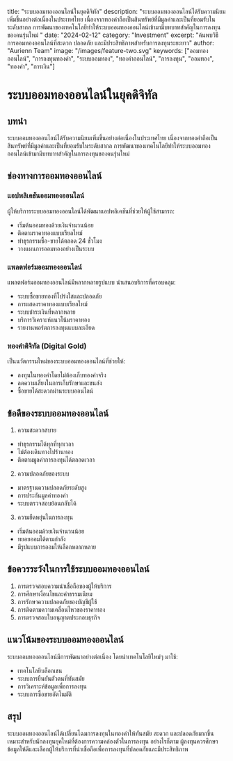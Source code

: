 

title: "ระบบออมทองออนไลน์ในยุคดิจิทัล"
description: "ระบบออมทองออนไลน์ได้รับความนิยมเพิ่มขึ้นอย่างต่อเนื่องในประเทศไทย เนื่องจากทองคำถือเป็นสินทรัพย์ที่มีมูลค่าและเป็นที่ยอมรับในระดับสากล การพัฒนาของเทคโนโลยีทำให้ระบบออมทองออนไลน์เข้ามามีบทบาทสำคัญในการลงทุนของคนรุ่นใหม่
"
date: "2024-02-12"
category: "Investment"
excerpt: "ค้นพบวิธีการออมทองออนไลน์ที่สะดวก ปลอดภัย และมีประสิทธิภาพสำหรับการลงทุนระยะยาว"
author: "Aurienn Team"
image: "/images/feature-two.svg"
keywords: ["ออมทองออนไลน์", "การลงทุนทองคำ", "ระบบออมทอง", "ทองคำออนไลน์", "การลงทุน", "ออมทอง", "ทองคำ", "การเงิน"]





# ระบบออมทองออนไลน์ในยุคดิจิทัล 

## บทนำ
ระบบออมทองออนไลน์ได้รับความนิยมเพิ่มขึ้นอย่างต่อเนื่องในประเทศไทย เนื่องจากทองคำถือเป็นสินทรัพย์ที่มีมูลค่าและเป็นที่ยอมรับในระดับสากล การพัฒนาของเทคโนโลยีทำให้ระบบออมทองออนไลน์เข้ามามีบทบาทสำคัญในการลงทุนของคนรุ่นใหม่

## ช่องทางการออมทองออนไลน์

### แอปพลิเคชันออมทองออนไลน์
ผู้ให้บริการระบบออมทองออนไลน์ได้พัฒนาแอปพลิเคชันที่ช่วยให้ผู้ใช้สามารถ:
- เริ่มต้นออมทองด้วยเงินจำนวนน้อย
- ติดตามราคาทองแบบเรียลไทม์
- ทำธุรกรรมซื้อ-ขายได้ตลอด 24 ชั่วโมง
- วางแผนการออมทองอย่างเป็นระบบ

### แพลตฟอร์มออมทองออนไลน์
แพลตฟอร์มออมทองออนไลน์มีหลากหลายรูปแบบ นำเสนอบริการที่ครอบคลุม:

- ระบบซื้อขายทองที่โปร่งใสและปลอดภัย
- การแสดงราคาทองแบบเรียลไทม์
- ระบบชำระเงินที่หลากหลาย
- บริการวิเคราะห์แนวโน้มราคาทอง
- รายงานพอร์ตการลงทุนแบบละเอียด

### ทองคำดิจิทัล (Digital Gold)
เป็นนวัตกรรมใหม่ของระบบออมทองออนไลน์ที่ช่วยให้:
- ลงทุนในทองคำโดยไม่ต้องเก็บทองคำจริง
- ลดความเสี่ยงในการเก็บรักษาและขนส่ง
- ซื้อขายได้สะดวกผ่านระบบออนไลน์

## ข้อดีของระบบออมทองออนไลน์

1. ความสะดวกสบาย
  - ทำธุรกรรมได้ทุกที่ทุกเวลา
  - ไม่ต้องเดินทางไปร้านทอง
  - ติดตามมูลค่าการลงทุนได้ตลอดเวลา

2. ความปลอดภัยของระบบ
  - มาตรฐานความปลอดภัยระดับสูง
  - การประกันมูลค่าทองคำ
  - ระบบตรวจสอบย้อนกลับได้

3. ความยืดหยุ่นในการลงทุน
  - เริ่มต้นออมด้วยเงินจำนวนน้อย
  - ทยอยออมได้ตามกำลัง
  - มีรูปแบบการออมให้เลือกหลากหลาย

## ข้อควรระวังในการใช้ระบบออมทองออนไลน์

1. การตรวจสอบความน่าเชื่อถือของผู้ให้บริการ
2. การศึกษาเงื่อนไขและค่าธรรมเนียม
3. การรักษาความปลอดภัยของบัญชีผู้ใช้
4. การติดตามความเคลื่อนไหวของราคาทอง
5. การตรวจสอบใบอนุญาตประกอบธุรกิจ

## แนวโน้มของระบบออมทองออนไลน์

ระบบออมทองออนไลน์มีการพัฒนาอย่างต่อเนื่อง โดยนำเทคโนโลยีใหม่ๆ มาใช้:
- เทคโนโลยีบล็อกเชน
- ระบบการยืนยันตัวตนที่ทันสมัย
- การวิเคราะห์ข้อมูลเพื่อการลงทุน
- ระบบการซื้อขายอัตโนมัติ

## สรุป

ระบบออมทองออนไลน์ได้เปลี่ยนโฉมการลงทุนในทองคำให้ทันสมัย สะดวก และปลอดภัยมากขึ้น เหมาะสำหรับนักลงทุนยุคใหม่ที่ต้องการความคล่องตัวในการลงทุน อย่างไรก็ตาม ผู้ลงทุนควรศึกษาข้อมูลให้ดีและเลือกผู้ให้บริการที่น่าเชื่อถือเพื่อการลงทุนที่ปลอดภัยและมีประสิทธิภาพ